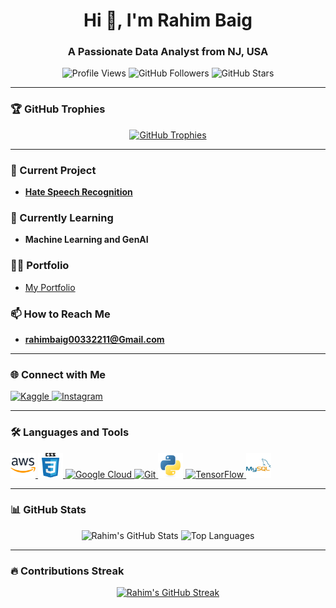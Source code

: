<h1 align="center">Hi 👋, I'm Rahim Baig</h1>
<h3 align="center">A Passionate Data Analyst from NJ, USA</h3>

<p align="center">
  <img src="https://komarev.com/ghpvc/?username=rahimbaig28&label=Profile%20views&color=0e75b6&style=flat" alt="Profile Views" />
  <img src="https://img.shields.io/github/followers/rahimbaig28?label=Followers&style=social" alt="GitHub Followers" />
  <img src="https://img.shields.io/github/stars/rahimbaig28?label=Stars&style=social" alt="GitHub Stars" />
</p>

---

### 🏆 GitHub Trophies
<p align="center">
  <a href="https://github.com/ryo-ma/github-profile-trophy">
    <img src="https://github-profile-trophy.vercel.app/?username=rahimbaig28&margin-w=15&margin-h=15&theme=radical" alt="GitHub Trophies" />
  </a>
</p>

---

### 🔭 Current Project
- **[Hate Speech Recognition](https://github.com/rahimbaig28/Hate-Speech-Recognision)**

### 🌱 Currently Learning
- **Machine Learning and GenAI**

### 👨‍💻 Portfolio
- [My Portfolio](https://rahimbaig28.github.io/My_portfolio/)

### 📫 How to Reach Me
- **rahimbaig00332211@Gmail.com**

---

### 🌐 Connect with Me
<p align="left">
  <a href="https://kaggle.com/rahimbaig00332211" target="_blank">
    <img src="https://raw.githubusercontent.com/rahuldkjain/github-profile-readme-generator/master/src/images/icons/Social/kaggle.svg" alt="Kaggle" height="30" width="40" />
  </a>
  <a href="https://instagram.com/rahimbaig28" target="_blank">
    <img src="https://raw.githubusercontent.com/rahuldkjain/github-profile-readme-generator/master/src/images/icons/Social/instagram.svg" alt="Instagram" height="30" width="40" />
  </a>
</p>

---

### 🛠️ Languages and Tools
<p align="left"> 
  <a href="https://aws.amazon.com" target="_blank" rel="noreferrer">
    <img src="https://raw.githubusercontent.com/devicons/devicon/master/icons/amazonwebservices/amazonwebservices-original-wordmark.svg" alt="AWS" width="40" height="40"/>
  </a>
  <a href="https://www.w3schools.com/css/" target="_blank" rel="noreferrer">
    <img src="https://raw.githubusercontent.com/devicons/devicon/master/icons/css3/css3-original-wordmark.svg" alt="CSS3" width="40" height="40"/>
  </a>
  <a href="https://cloud.google.com" target="_blank" rel="noreferrer">
    <img src="https://www.vectorlogo.zone/logos/google_cloud/google_cloud-icon.svg" alt="Google Cloud" width="40" height="40"/>
  </a>
  <a href="https://git-scm.com/" target="_blank" rel="noreferrer">
    <img src="https://www.vectorlogo.zone/logos/git-scm/git-scm-icon.svg" alt="Git" width="40" height="40"/>
  </a>
  <a href="https://www.python.org" target="_blank" rel="noreferrer">
    <img src="https://raw.githubusercontent.com/devicons/devicon/master/icons/python/python-original.svg" alt="Python" width="40" height="40"/>
  </a>
  <a href="https://www.tensorflow.org" target="_blank" rel="noreferrer">
    <img src="https://www.vectorlogo.zone/logos/tensorflow/tensorflow-icon.svg" alt="TensorFlow" width="40" height="40"/>
  </a>
  <a href="https://www.mysql.com/" target="_blank" rel="noreferrer">
    <img src="https://raw.githubusercontent.com/devicons/devicon/master/icons/mysql/mysql-original-wordmark.svg" alt="MySQL" width="40" height="40"/>
  </a>
  <!-- Add more tools as needed -->
</p>

---

### 📊 GitHub Stats
<p align="center">
  <img src="https://github-readme-stats.vercel.app/api?username=rahimbaig28&show_icons=true&theme=radical" alt="Rahim's GitHub Stats" />
  <img src="https://github-readme-stats.vercel.app/api/top-langs?username=rahimbaig28&show_icons=true&locale=en&layout=compact&theme=radical" alt="Top Languages" />
</p>

---

### 🔥 Contributions Streak
<p align="center">
  <a href="https://github.com/DenverCoder1/github-readme-streak-stats">
    <img src="https://github-readme-streak-stats.herokuapp.com/?user=rahimbaig28&theme=radical" alt="Rahim's GitHub Streak" />
  </a>
</p>
